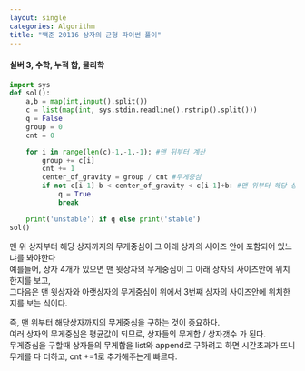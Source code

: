 ```yaml
---
layout: single
categories: Algorithm
title: "백준 20116 상자의 균형 파이썬 풀이"
---
```

#### 실버 3, 수학, 누적 합, 물리학

```py
import sys
def sol():
    a,b = map(int,input().split())
    c = list(map(int, sys.stdin.readline().rstrip().split()))
    q = False
    group = 0
    cnt = 0

    for i in range(len(c)-1,-1,-1): #맨 뒤부터 계산
        group += c[i]
        cnt += 1
        center_of_gravity = group / cnt #무게중심
        if not c[i-1]-b < center_of_gravity < c[i-1]+b: #맨 위부터 해당 상자까지의 무게중심이 그 아래 상자의 사이즈 안에 있는지
            q = True
            break

    print('unstable') if q else print('stable')
sol()
```
맨 위 상자부터 해당 상자까지의 무게중심이 그 아래 상자의 사이즈 안에 포함되어 있느냐를 봐야한다<br>
예를들어, 상자 4개가 있으면 맨 윗상자의 무게중심이 그 아래 상자의 사이즈안에 위치한지를 보고,<br>
그다음은 맨 윗상자와 아랫상자의 무게중심이 위에서 3번쨰 상자의 사이즈안에 위치한지를 보는 식이다.<br>

즉, 맨 위부터 해당상자까지의 무게중심을 구하는 것이 중요하다.<br>
여러 상자의 무게중심은 평균값이 되므로, 상자들의 무게합 / 상자갯수 가 된다.<br>
무게중심을 구할때 상자들의 무게합을 list와 append로 구하려고 하면 시간초과가 뜨니 무게를 다 더하고, cnt +=1로 추가해주는게 빠르다.